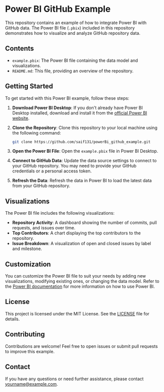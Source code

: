 # Power BI GitHub Example

This repository contains an example of how to integrate Power BI with GitHub data. The Power BI file (`.pbix`) included in this repository demonstrates how to visualize and analyze GitHub repository data.

## Contents

- `example.pbix`: The Power BI file containing the data model and visualizations.
- `README.md`: This file, providing an overview of the repository.

## Getting Started

To get started with this Power BI example, follow these steps:

1. **Download Power BI Desktop**: If you don't already have Power BI Desktop installed, download and install it from the [official Power BI website](https://powerbi.microsoft.com/desktop/).

2. **Clone the Repository**: Clone this repository to your local machine using the following command:
    ```bash
    git clone https://github.com/saif131/powerBi_github_example.git
    ```

3. **Open the Power BI File**: Open the `example.pbix` file in Power BI Desktop.

4. **Connect to GitHub Data**: Update the data source settings to connect to your GitHub repository. You may need to provide your GitHub credentials or a personal access token.

5. **Refresh the Data**: Refresh the data in Power BI to load the latest data from your GitHub repository.

## Visualizations

The Power BI file includes the following visualizations:

- **Repository Activity**: A dashboard showing the number of commits, pull requests, and issues over time.
- **Top Contributors**: A chart displaying the top contributors to the repository.
- **Issue Breakdown**: A visualization of open and closed issues by label and milestone.

## Customization

You can customize the Power BI file to suit your needs by adding new visualizations, modifying existing ones, or changing the data model. Refer to the [Power BI documentation](https://docs.microsoft.com/power-bi/) for more information on how to use Power BI.

## License

This project is licensed under the MIT License. See the [LICENSE](LICENSE) file for details.

## Contributing

Contributions are welcome! Feel free to open issues or submit pull requests to improve this example.

## Contact

If you have any questions or need further assistance, please contact [yourname@example.com](mailto:yourname@example.com).
